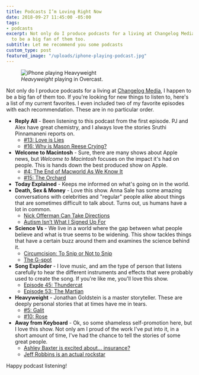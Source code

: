 ```yaml
---
title: Podcasts I’m Loving Right Now
date: 2018-09-27 11:45:00 -05:00
tags:
- podcasts
excerpt: Not only do I produce podcasts for a living at Changelog Media, I happen
  to be a big fan of them too.
subtitle: Let me recommend you some podcasts
custom_type: post
featured_image: "/uploads/iphone-playing-podcast.jpg"
---
```


<figure class="extendout">
  <img src="{{ site.url }}/uploads/iphone-playing-podcast.jpg" alt="iPhone playing Heavyweight">
  <figcaption><em>Heavyweight</em> playing in Overcast.</figcaption>
</figure>

Not only do I produce podcasts for a living at [Changelog Media](https://changelog.com/), I happen to be a big fan of them too. If you're looking for new things to listen to, here's a list of my current favorites. I even included two of my favorite episodes with each recommendation. These are in no particular order.

- **Reply All** - Been listening to this podcast from the first episode. PJ and Alex have great chemistry, and I always love the stories Sruthi Pinnamaneni reports on.
  - [#13: Love is Lies](https://www.gimletmedia.com/reply-all/13-love-is-lies)
  - [#16: Why is Mason Reese Crying?](https://www.gimletmedia.com/reply-all/16-why-is-mason-reese-crying)
- **Welcome to Macintosh** - Sure, there are many shows about Apple news, but *Welcome to Macintosh* focuses on the impact it's had on people. This is hands down the best produced show on Apple.
  - [#4: The End of Macworld As We Know It](https://www.macintosh.fm/episodes/4)
  - [#15: The Orchard](https://www.macintosh.fm/episodes/15)
- **Today Explained** - Keeps me informed on what's going on in the world.
- **Death, Sex & Money** - Love this show. Anna Sale has some amazing conversations with celebrities and "regular" people alike about things that are sometimes difficult to talk about. Turns out, us humans have a lot in common.
  - [Nick Offerman Can Take Directions](http://www.wnycstudios.org/story/nick-offerman-death-sex-money/)
  - [Autism Isn’t What I Signed Up For](http://www.wnyc.org/story/autism-death-sex-money/)
- **Science Vs** - We live in a world where the gap between what people believe and what is true seems to be widening. This show tackles things that have a certain buzz around them and examines the science behind it.
  - [Circumcision: To Snip or Not to Snip](https://www.gimletmedia.com/science-vs/circumcision-to-snip-or-not-to-snip)
  - [The G-spot](https://www.gimletmedia.com/science-vs/6-the-g-spot)
- **Song Exploder** - I love music, and am the type of person that listens carefully to hear the different instruments and effects that were probably used to create the song. If you're like me, you'll love this show.
  - [Episode 45: Thundercat](http://songexploder.net/thundercat)
  - [Episode 53: The Martian](http://songexploder.net/the-martian)
- **Heavyweight** - Jonathan Goldstein is a master storyteller. These are deeply personal stories that at times have me in tears. 
  - [#5: Galit](https://www.gimletmedia.com/heavyweight/5-galit)
  - [#10: Rose](https://www.gimletmedia.com/heavyweight/10-rose)
- **Away from Keyboard** - Ok, so some shameless self-promotion here, but I love this show. Not only am I proud of the work I've put into it, in a short amount of time, I've had the chance to tell the stories of some great people.
  - [Ashley Baxter is excited about… insurance?](https://changelog.com/afk/3)
  - [Jeff Robbins is an actual rockstar](https://changelog.com/afk/4)

Happy podcast listening!
